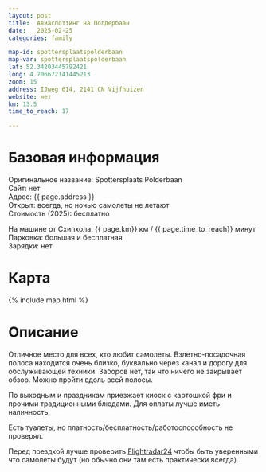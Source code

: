 ```yaml
---
layout: post
title:  Авиаспоттинг на Полдербаан
date:   2025-02-25
categories: family

map-id: spottersplaatspolderbaan
map-var: spottersplaatspolderbaan
lat: 52.34203445792421
long: 4.706672141445213
zoom: 15
address: IJweg 614, 2141 CN Vijfhuizen
website: нет
km: 13.5
time_to_reach: 17

---
```

# Базовая информация
Оригинальное название: Spottersplaats Polderbaan  
Сайт: нет  
Адреc: {{ page.address }}  
Открыт: всегда, но ночью самолеты не летают  
Стоимость (2025): бесплатно


На машине от Схипхола: {{ page.km}} км / {{ page.time_to_reach}} минут  
Парковка: большая и бесплатная  
Зарядки: нет

# Карта
{% include map.html %}

# Описание
Отличное место для всех, кто любит самолеты. Взлетно-посадочная полоса находится очень близко, буквально через канал и дорогу для обслуживающей техники. Заборов нет, так что ничего не закрывает обзор. Можно пройти вдоль всей полосы.

По выходным и праздникам приезжает киоск с картошкой фри и прочими традиционными блюдами. Для оплаты лучше иметь наличность.

Есть туалеты, но платность/бесплатность/работоспособность не проверял.

Перед поездкой лучше проверить [Flightradar24](https://www.flightradar24.com/52.32,4.70/12) чтобы быть уверенными что самолеты будут (но обычно они там есть практически всегда).




